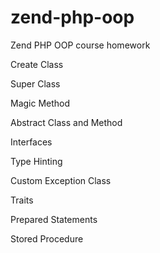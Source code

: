 # zend-php-oop
Zend PHP OOP course homework

Create Class

Super Class

Magic Method

Abstract Class and Method

Interfaces

Type Hinting

Custom Exception Class

Traits

Prepared Statements

Stored Procedure
